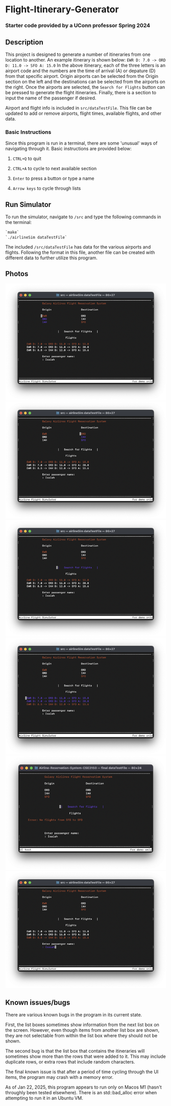 # Flight-Itinerary-Generator
### Starter code provided by a UConn professor Spring 2024

## Description

This project is designed to generate a number of itineraries from one location to another.  An example itinerary is shown below:
    `EWR D: 7.0 -> ORD D: 11.0 -> SFO A: 15.0`
In the above itinerary, each of the three letters is an airport code and the numbers are the time of arrival (A) or depature (D) from that specific airport. Origin airports can be selected from the Origin section on the left and the destinations can be selected from the airports on the right. Once the airports are selected, the `Search for Flights` button can be pressed to generate the flight itineraries. Finally, there is a section to input the name of the passenger if desired.

Airport and flight info is included in `src/dataTestFile`. This file can be updated to add or remove airports, flight times, available flights, and other data.

### Basic Instructions
Since this program is run in a terminal, there are some 'unusual' ways of navigating through it. Basic instructions are provided below:

1. `CTRL+Q` to quit

2. `CTRL+A` to cycle to next available section

3. `Enter` to press a button or type a name

4. `Arrow keys` to cycle through lists


## Run Simulator
To run the simulator, navigate to `/src` and type the following commands in the terminal:

    `make`
    `./airlineSim dataTestFile`

The included `/src/dataTestFile` has data for the various airports and flights. Following the format in this file, another file can be created with different data to further utilize this program.

## Photos
![Origin Flights](images/origin_flights_img.png)
![Destination Flights](images/destination_flights_img.png)
![Search Flights Button](images/search_flights_button_img.png)
![Possible Flights](images/possible_flights_img.png)
![No Flights Message](images/no_flights_img.png)
![Name Input](images/name_img.png)

## Known issues/bugs
There are various known bugs in the program in its current state. 

First, the list boxes sometimes show information from the next list box on the screen. However, even though items from another list box are shown, they are not selectable from within the list box where they should not be shown.

The second bug is that the list box that contains the itineraries will sometimes show more than the rows that were added to it. This may include duplicate rows, or extra rows that include random characters.

The final known issue is that after a period of time cycling through the UI items, the program may crash with a memory error.

As of Jan 22, 2025, this program appears to run only on Macos M1 (hasn't throughly been tested elsewhere). There is an std::bad_alloc error when attempting to run it in an Ubuntu VM.
